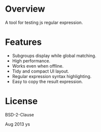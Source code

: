 # Overview

A tool for testing js regular expression.

# Features

 - Subgroups display while global matching.
 - High performance.
 - Works even when offline.
 - Tidy and compact UI layout.
 - Regular expression syntax highlighting.
 - Easy to copy the result expression.

# License

BSD-2-Clause

Aug 2013 ys